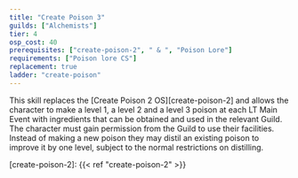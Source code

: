 ```yaml
---
title: "Create Poison 3"
guilds: ["Alchemists"]
tier: 4
osp_cost: 40
prerequisites: ["create-poison-2", " & ", "Poison Lore"]
requirements: ["Poison lore CS"]
replacement: true
ladder: "create-poison"
---
```

This skill replaces the [Create Poison 2 OS][create-poison-2] and allows the character to make a level 1, a level 2 and a level 3 poison at each LT Main Event with ingredients that can be obtained and used in the relevant Guild. The character must gain permission from the Guild to use their facilities. Instead of making a new poison they may distil an existing poison to improve it by one level, subject to the normal restrictions on distilling.

[create-poison-2]: {{< ref "create-poison-2" >}}